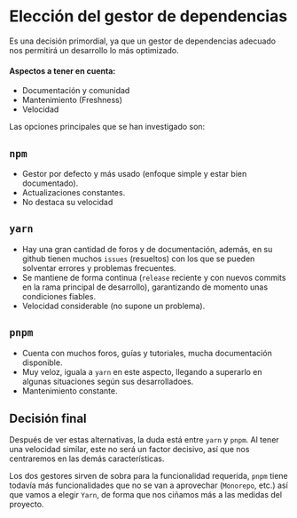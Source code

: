 # Elección del gestor de dependencias

Es una decisión primordial, ya que un gestor de dependencias adecuado nos permitirá un desarrollo lo más optimizado.
#### Aspectos a tener en cuenta:

* Documentación y comunidad
* Mantenimiento (Freshness)
* Velocidad
      
Las opciones principales que se han investigado son:

## `npm`

- Gestor por defecto y más usado (enfoque simple y estar bien documentado).
- Actualizaciones constantes.
- No destaca su velocidad

## `yarn`

- Hay una gran cantidad de foros y de documentación, además,  en su github tienen muchos `issues` (resueltos) con los que se pueden solventar errores y problemas frecuentes.
- Se mantiene de forma continua (`release` reciente y con nuevos commits en la rama principal de desarrollo), garantizando de momento unas condiciones fiables.
- Velocidad considerable (no supone un problema).

## `pnpm`

- Cuenta con muchos foros, guías y tutoriales, mucha documentación disponible.
- Muy veloz, iguala a `yarn` en este aspecto, llegando a superarlo en algunas situaciones según sus desarrolladoes.
- Mantenimiento constante.


## Decisión final

Después de ver estas alternativas, la duda está entre `yarn` y `pnpm`. Al tener una velocidad similar, este no será un factor decisivo, así que nos centraremos en las demás características.

Los dos gestores sirven de sobra para la funcionalidad requerida, `pnpm` tiene todavía más funcionalidades que no se van a aprovechar (`Monorepo`, etc.) así que vamos a elegir `Yarn`, de forma que nos ciñamos más a las medidas del proyecto.

